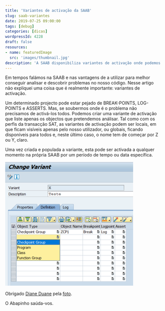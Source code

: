 ```yaml
---
title: 'Variantes de activação da SAAB'
slug: saab-variantes
date: 2019-07-25 09:00:00
tags: [debug]
categories: [dicas]
wordpressId: 4228
draft: false
resources:
- name: featuredImage
  src: 'images/thumbnail.jpg'
description: 'A SAAB disponibiliza variantes de activação onde podemos agrupar um conjunto de objectos que queremos analisar, permitindo focar no que interessa.'
---
```

Em tempos falámos na SAAB e nas vantagens de a utilizar para melhor conseguir analisar e descobrir problemas no nosso código. Nesse artigo não expliquei uma coisa que é realmente importante: variantes de activação.

<!--more-->

Um determinado projecto pode estar pejado de BREAK-POINTS, LOG-POINTS e ASSERTS. Mas, se soubermos onde é o problema não precisamos de activá-los todos. Podemos criar uma variante de activação que liste apenas os objectos que pretendemos análisar. Tal como com os perfis da transacção SAT, as variantes de activação podem ser locais, em que ficam visíveis apenas pelo nosso utilizador, ou globais, ficando disponíveis para todos e, neste último caso, o nome tem de começar por Z ou Y, claro.

Uma vez criada e populada a variante, esta pode ser activada a qualquer momento na própria SAAB por um período de tempo ou data específica.

[![Variante de activação da SAAB][1]][1]

Obrigado [Diane Duane][2] pela [foto][3].

O Abapinho saúda-vos.

   [1]: images/saab_variant.png
   [2]: https://visualhunt.co/a2/e383ba
   [3]: https://visualhunt.com/re4/768a8c03
